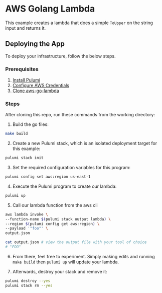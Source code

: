 # AWS Golang Lambda
This example creates a lambda that does a simple `ToUpper` on the string input and returns it.

## Deploying the App

 To deploy your infrastructure, follow the below steps.

### Prerequisites

1. [Install Pulumi](https://www.pulumi.com/docs/get-started/install/)
2. [Configure AWS Credentials](https://www.pulumi.com/docs/intro/cloud-providers/aws/setup/)
3. [Clone aws-go-lambda](https://github.com/aws/aws-lambda-go)

### Steps

After cloning this repo, run these commands from the working directory:

1. Build the go files:

```bash
make build
```

2. Create a new Pulumi stack, which is an isolated deployment target for this example:

```bash
pulumi stack init
```

3. Set the required configuration variables for this program:
```bash
pulumi config set aws:region us-east-1
```

4. Execute the Pulumi program to create our lambda:

```bash
pulumi up
```

5. Call our lambda function from the aws cli

```bash
aws lambda invoke \
--function-name $(pulumi stack output lambda) \
--region $(pulumi config get aws:region) \
--payload '"foo"' \
output.json

cat output.json # view the output file with your tool of choice
# "FOO"
```

6. From there, feel free to experiment. Simply making edits and running `make build` then `pulumi up` will update your lambda.

7. Afterwards, destroy your stack and remove it:

```bash
pulumi destroy --yes
pulumi stack rm --yes
```